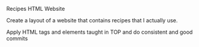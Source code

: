 Recipes HTML Website

Create a layout of a website that contains recipes that I actually use.

Apply HTML tags and elements taught in TOP and do consistent and good commits